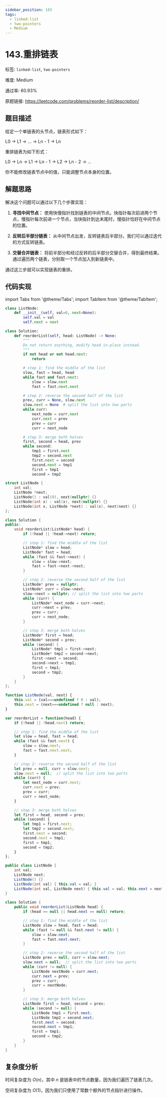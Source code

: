 ```yaml
---
sidebar_position: 143
tags:
  - linked-list
  - two-pointers
  - Medium
---
```


# 143.重排链表

标签: `linked-list`, `two-pointers`

难度: Medium

通过率: 60.93%

原题链接: https://leetcode.com/problems/reorder-list/description/

## 题目描述
给定一个单链表的头节点，链表形式如下：

L0 → L1 → … → Ln - 1 → Ln

重排链表为如下形式：

L0 → Ln → L1 → Ln - 1 → L2 → Ln - 2 → …

你不能修改链表节点中的值，只能调整节点本身的位置。

## 解题思路
解决这个问题可以通过以下几个步骤实现：

1. **寻找中间节点：** 使用快慢指针找到链表的中间节点。快指针每次前进两个节点，慢指针每次前进一个节点，当快指针到达末尾时，慢指针恰好在中间节点的位置。

2. **反转后半部分链表：** 从中间节点出发，反转链表后半部分。我们可以通过迭代的方式反转链表。

3. **交替合并链表：** 将前半部分和经过反转的后半部分交替合并，得到最终结果。通过遍历两个链表，分别取一个节点加入到新链表中。

通过这三步就可以实现链表的重排。

## 代码实现
import Tabs from '@theme/Tabs';
import TabItem from '@theme/TabItem';

<Tabs>
<TabItem value="python" label="Python">

```python
class ListNode:
    def __init__(self, val=0, next=None):
        self.val = val
        self.next = next

class Solution:
    def reorderList(self, head: ListNode) -> None:
        """
        Do not return anything, modify head in-place instead.
        """
        if not head or not head.next:
            return

        # step 1: find the middle of the list
        slow, fast = head, head
        while fast and fast.next:
            slow = slow.next
            fast = fast.next.next

        # step 2: reverse the second half of the list
        prev, curr = None, slow.next
        slow.next = None  # split the list into two parts
        while curr:
            next_node = curr.next
            curr.next = prev
            prev = curr
            curr = next_node

        # step 3: merge both halves
        first, second = head, prev
        while second:
            tmp1 = first.next
            tmp2 = second.next
            first.next = second
            second.next = tmp1
            first = tmp1
            second = tmp2

```

</TabItem>
<TabItem value="cpp" label="C++">

```cpp
struct ListNode {
    int val;
    ListNode *next;
    ListNode() : val(0), next(nullptr) {}
    ListNode(int x) : val(x), next(nullptr) {}
    ListNode(int x, ListNode *next) : val(x), next(next) {}
};

class Solution {
public:
    void reorderList(ListNode* head) {
        if (!head || !head->next) return;

        // step 1: find the middle of the list
        ListNode* slow = head;
        ListNode* fast = head;
        while (fast && fast->next) {
            slow = slow->next;
            fast = fast->next->next;
        }

        // step 2: reverse the second half of the list
        ListNode* prev = nullptr;
        ListNode* curr = slow->next;
        slow->next = nullptr; // split the list into two parts
        while (curr) {
            ListNode* next_node = curr->next;
            curr->next = prev;
            prev = curr;
            curr = next_node;
        }

        // step 3: merge both halves
        ListNode* first = head;
        ListNode* second = prev;
        while (second) {
            ListNode* tmp1 = first->next;
            ListNode* tmp2 = second->next;
            first->next = second;
            second->next = tmp1;
            first = tmp1;
            second = tmp2;
        }
    }
};

```

</TabItem>
<TabItem value="javascript" label="JavaScript">

```javascript
function ListNode(val, next) {
    this.val = (val===undefined ? 0 : val);
    this.next = (next===undefined ? null : next);
}

var reorderList = function(head) {
    if (!head || !head.next) return;

    // step 1: find the middle of the list
    let slow = head, fast = head;
    while (fast && fast.next) {
        slow = slow.next;
        fast = fast.next.next;
    }

    // step 2: reverse the second half of the list
    let prev = null, curr = slow.next;
    slow.next = null;  // split the list into two parts
    while (curr) {
        let next_node = curr.next;
        curr.next = prev;
        prev = curr;
        curr = next_node;
    }

    // step 3: merge both halves
    let first = head, second = prev;
    while (second) {
        let tmp1 = first.next;
        let tmp2 = second.next;
        first.next = second;
        second.next = tmp1;
        first = tmp1;
        second = tmp2;
    }
};

```

</TabItem>
<TabItem value="java" label="Java">

```java
public class ListNode {
    int val;
    ListNode next;
    ListNode() {}
    ListNode(int val) { this.val = val; }
    ListNode(int val, ListNode next) { this.val = val; this.next = next; }
}

class Solution {
    public void reorderList(ListNode head) {
        if (head == null || head.next == null) return;

        // step 1: find the middle of the list
        ListNode slow = head, fast = head;
        while (fast != null && fast.next != null) {
            slow = slow.next;
            fast = fast.next.next;
        }

        // step 2: reverse the second half of the list
        ListNode prev = null, curr = slow.next;
        slow.next = null;  // split the list into two parts
        while (curr != null) {
            ListNode nextNode = curr.next;
            curr.next = prev;
            prev = curr;
            curr = nextNode;
        }

        // step 3: merge both halves
        ListNode first = head, second = prev;
        while (second != null) {
            ListNode tmp1 = first.next;
            ListNode tmp2 = second.next;
            first.next = second;
            second.next = tmp1;
            first = tmp1;
            second = tmp2;
        }
    }
}

```

</TabItem>
</Tabs>

## 复杂度分析
时间复杂度为 $O(n)$，其中 $n$ 是链表中的节点数量，因为我们遍历了链表几次。  
  
空间复杂度为 $O(1)$，因为我们只使用了常数个额外的节点指针进行操作。
